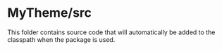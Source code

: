 # MyTheme/src

This folder contains source code that will automatically be added to the classpath when
the package is used.
